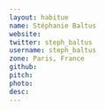 ```yaml
---
layout: habitue
name: Stéphanie Baltus
website:
twitter: steph_baltus
username: steph_baltus
zone: Paris, France
github:
pitch:
photo:
desc:
---
```

